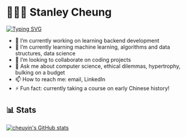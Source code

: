 # 👨🏻‍💻 Stanley Cheung 

[![Typing SVG](https://readme-typing-svg.demolab.com?font=Fira+Code&weight=600&size=32&duration=3000&pause=1000&color=F77D00&width=800&lines=Hi%2C+I'm+Stanley!;I'm+a+3rd+year+CS+Major+at+UBC;I+love+to+learn+and+explore)](https://git.io/typing-svg)

- 🔭 I’m currently working on learning backend development
- 🌱 I’m currently learning machine learning, algorithms and data structures, data science
- 👯 I’m looking to collaborate on coding projects
- 💬 Ask me about computer science, ethical dilemmas, hypertrophy, bulking on a budget
- 📫 How to reach me: email, LinkedIn
- ⚡ Fun fact: currently taking a course on early Chinese history!

## 📊 Stats
[![cheuyin's GitHub stats](https://github-readme-stats.vercel.app/api?username=cheuyin)](https://github.com/anuraghazra/github-readme-stats/api?username=anuraghazra&show_icons=true&theme=merko)
